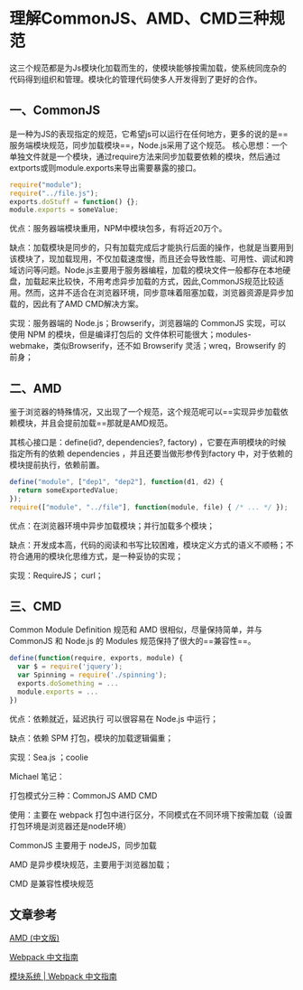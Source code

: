# 理解CommonJS、AMD、CMD三种规范

这三个规范都是为Js模块化加载而生的，使模块能够按需加载，使系统同庞杂的代码得到组织和管理。模块化的管理代码使多人开发得到了更好的合作。

## 一、CommonJS

是一种为JS的表现指定的规范，它希望js可以运行在任何地方，更多的说的是==服务端模块规范，同步加载模块==，Node.js采用了这个规范。
核心思想：一个单独文件就是一个模块，通过require方法来同步加载要依赖的模块，然后通过extports或则module.exports来导出需要暴露的接口。

```js
require("module");
require("../file.js");
exports.doStuff = function() {};
module.exports = someValue;
```

优点：服务器端模块重用，NPM中模块包多，有将近20万个。

缺点：加载模块是同步的，只有加载完成后才能执行后面的操作，也就是当要用到该模块了，现加载现用，不仅加载速度慢，而且还会导致性能、可用性、调试和跨域访问等问题。Node.js主要用于服务器编程，加载的模块文件一般都存在本地硬盘，加载起来比较快，不用考虑异步加载的方式，因此,CommonJS规范比较适用。然而，这并不适合在浏览器环境，同步意味着阻塞加载，浏览器资源是异步加载的，因此有了AMD CMD解决方案。

实现：服务器端的 Node.js；Browserify，浏览器端的 CommonJS 实现，可以使用 NPM 的模块，但是编译打包后的 文件体积可能很大；modules-webmake，类似Browserify，还不如 Browserify 灵活；wreq，Browserify 的前身；



## 二、AMD

鉴于浏览器的特殊情况，又出现了一个规范，这个规范呢可以==实现异步加载依赖模块，并且会提前加载==那就是AMD规范。

其核心接口是：define(id?, dependencies?, factory) ，它要在声明模块的时候指定所有的依赖 dependencies ，并且还要当做形参传到factory 中，对于依赖的模块提前执行，依赖前置。

```js
define("module", ["dep1", "dep2"], function(d1, d2) {
  return someExportedValue;
});
require(["module", "../file"], function(module, file) { /* ... */ });
```

优点：在浏览器环境中异步加载模块；并行加载多个模块；

缺点：开发成本高，代码的阅读和书写比较困难，模块定义方式的语义不顺畅；不符合通用的模块化思维方式，是一种妥协的实现；

实现：RequireJS； curl；



## 三、CMD

Common Module Definition 规范和 AMD 很相似，尽量保持简单，并与 CommonJS 和 Node.js 的 Modules 规范保持了很大的==兼容性==。

```js
define(function(require, exports, module) {
  var $ = require('jquery');
  var Spinning = require('./spinning');
  exports.doSomething = ...
  module.exports = ...
})
```

优点：依赖就近，延迟执行 可以很容易在 Node.js 中运行；

缺点：依赖 SPM 打包，模块的加载逻辑偏重；

实现：Sea.js ；coolie



Michael 笔记：

打包模式分三种：CommonJS AMD CMD

使用：主要在 webpack 打包中进行区分，不同模式在不同环境下按需加载（设置打包环境是浏览器还是node环境）

CommonJS 主要用于 nodeJS，同步加载

AMD 是异步模块规范，主要用于浏览器加载；

CMD 是兼容性模块规范



## 文章参考

[AMD (中文版)](https://link.zhihu.com/?target=https%3A//github.com/amdjs/amdjs-api/wiki/AMD-(%E4%B8%AD%E6%96%87%E7%89%88))

[Webpack 中文指南](https://link.zhihu.com/?target=https%3A//github.com/mopacha/webpack-handbook)

[模块系统 | Webpack 中文指南](https://link.zhihu.com/?target=http%3A//zhaoda.net/webpack-handbook/module-system.html)